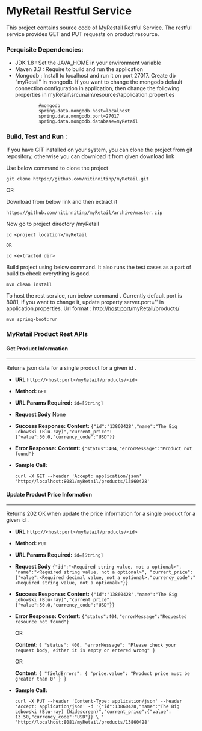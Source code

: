 # MyRetail Restful Service 

This project contains source code of MyRestail Restful Service. The restful service provides GET and PUT requests on product resource.  


### Perquisite Dependencies: 

+  JDK 1.8  : Set the JAVA_HOME in your environment variable 
+  Maven 3.3 : Require to build and run the application
+  Mongodb  : Install to localhost and run it on port 27017. Create db “myRetail”  in mongodb. If you want to change the mongodb default connection configuration in application, then change the following properties in myRetail\src\main\resources\application.properties
``` 
            #mongodb
            spring.data.mongodb.host=localhost
            spring.data.mongodb.port=27017
            spring.data.mongodb.database=myRetail
```

### Build, Test and Run : 
If you have GIT installed on your system, you can clone the project from git repository, otherwise you can download it from given download link

Use below command to clone the project  
```
git clone https://github.com/nitinnitinp/myRetail.git
```
   OR

Download from below link and then extract it 
```
https://github.com/nitinnitinp/myRetail/archive/master.zip 
```
Now go to project directory /myRetail
```
cd <project location>/myRetail 

OR 

cd <extracted dir>
```
Build project using below command. It also runs the test cases as a part of build to check everything is good.
```
mvn clean install
```
To host the rest service, run below command . Currently default port is 8081, if you want to change it, update property server.port='<port>' in application.properties. 
Url format : http://<host:port>/myRetail/products/<id>
```
mvn spring-boot:run
```
### MyRetail Product Rest APIs
 #### Get Product Information
----
  Returns json data for a single product for a given id .

* **URL**
    `http://<host:port>/myRetail/products/<id>`
* **Method:**
  `GET`
*  **URL Params**
   **Required:** `id=[String]`
* **Request Body**
  None
* **Success Response:**
    **Content:** `{"id":"13860428","name":"The Big Lebowski (Blu-ray)","current_price":{"value":50.0,"currency_code":"USD"}}`
 
* **Error Response:**
    **Content:** `{"status":404,"errorMessage":"Product not found"}`
* **Sample Call:**

  ```
  curl -X GET --header 'Accept: application/json' 'http://localhost:8081/myRetail/products/13860428'
  ```
#### Update Product Price Information
----
Returns 202 OK when update the price information for a single product for a given id .

* **URL**
    `http://<host:port>/myRetail/products/<id>`
* **Method:**
  `PUT`
*  **URL Params**
   **Required:** `id=[String]`
* **Request Body**
  `{"id":"<Required string value, not a optional>",
   "name":"<Required string value, not a optional>",
   "current_price":{"value":<Required decimal value, not a optional>,"currency_code":"<Required string value, not a optional>"}}`
* **Success Response:**
    **Content:** `{"id":"13860428","name":"The Big Lebowski (Blu-ray)","current_price":{"value":50.0,"currency_code":"USD"}}`
 
* **Error Response:**
    **Content:** `{"status":404,"errorMessage":"Requested resource not found"}`
    
    OR
   
   **Content:** `{
"status": 400,
"errorMessage": "Please check your request body, either it is empty or entered wrong"
}`

    OR
    
    
   **Content:**  `{
"fieldErrors": {
"price.value": "Product price must be greater than 0"
}
}`

* **Sample Call:**

  ``` 
  curl -X PUT --header 'Content-Type: application/json' --header 'Accept: application/json' -d '{"id":13860428,"name":"The Big Lebowski (Blu-ray) (Widescreen)","current_price":{"value": 13.50,"currency_code":"USD"}} \ ' 'http://localhost:8081/myRetail/products/13860428'
  ```
 

